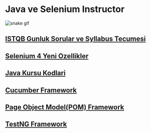 <h1>Java ve Selenium Instructor</h1>

![snake gif](https://github.com/bulutluoz/Java-fall-2021/blob/output/github-contribution-grid-snake.gif)

<h2><a href="https://github.com/bulutluoz/ISTQB-2022-gunluk-sorular" >ISTQB Gunluk Sorular ve Syllabus Tecumesi</a> </h2>

<h2><a href="https://github.com/bulutluoz/Selenium_4-Yenilikler" >Selenium 4 Yeni Ozellikler</a> </h2>

<h2><a href="https://github.com/bulutluoz/Java-fall-2021" >Java Kursu Kodlari</a> </h2>

<h2><a href="https://github.com/bulutluoz/batch30-Cucumber" >Cucumber Framework</a> </h2>

<h2><a href="https://github.com/bulutluoz/batch30-POM" >Page Object Model(POM) Framework</a> </h2>

<h2><a href="https://github.com/bulutluoz/Batch30-TestNG" >TestNG Framework</a> </h2>


